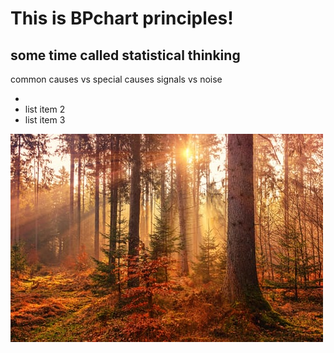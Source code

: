 
# This is BPchart principles!
## some time called statistical thinking
common causes vs special causes
signals vs noise

* 
* list item 2
* list item 3



![](photo-1523712999610-f77fbcfc3843.jpg)

